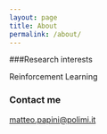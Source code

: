```yaml
---
layout: page
title: About
permalink: /about/
---
```


###Research interests

Reinforcement Learning

### Contact me

matteo.papini@polimi.it
